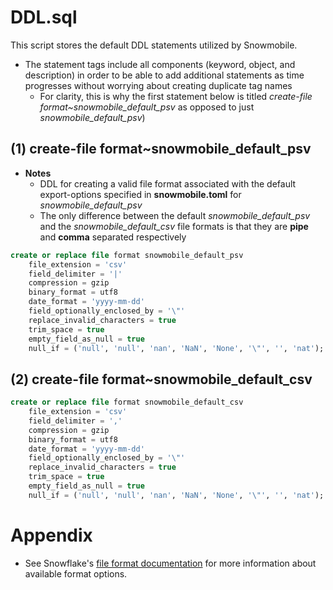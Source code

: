 # DDL.sql

This script stores the default DDL statements utilized by Snowmobile.
- The statement tags include all components (keyword, object, and description) in order to be
able to add additional statements as time progresses without worrying about creating duplicate tag names
	- For clarity, this is why the first statement below is titled _create-file format~snowmobile_default_psv_ as
opposed to just _snowmobile_default_psv_)

## (1) create-file format~snowmobile_default_psv

- **Notes**
	- DDL for creating a valid file format associated with the default export-options specified in **snowmobile.toml**
for *snowmobile_default_psv*
	- The only difference between the default *snowmobile_default_psv* and the *snowmobile_default_csv* file
formats is that they are **pipe** and **comma** separated respectively

```sql
create or replace file format snowmobile_default_psv
	file_extension = 'csv'
	field_delimiter = '|'
	compression = gzip
	binary_format = utf8
	date_format = 'yyyy-mm-dd'
	field_optionally_enclosed_by = '\"'
	replace_invalid_characters = true
	trim_space = true
	empty_field_as_null = true
	null_if = ('null', 'null', 'nan', 'NaN', 'None', '\"', '', 'nat');
```

## (2) create-file format~snowmobile_default_csv

```sql
create or replace file format snowmobile_default_csv
	file_extension = 'csv'
	field_delimiter = ','
	compression = gzip
	binary_format = utf8
	date_format = 'yyyy-mm-dd'
	field_optionally_enclosed_by = '\"'
	replace_invalid_characters = true
	trim_space = true
	empty_field_as_null = true
	null_if = ('null', 'null', 'nan', 'NaN', 'None', '\"', '', 'nat');
```

# Appendix

- See Snowflake's [file format documentation](https://docs.snowflake.com/en/sql-reference/sql/create-file-format.html)
for more information about available format options.